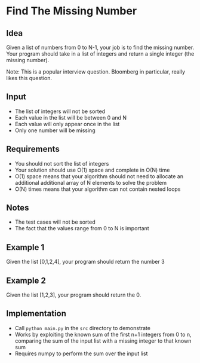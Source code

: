 Find The Missing Number
======
Idea
------
Given a list of numbers from 0 to N-1, your job is to find the missing number. Your program should take in a list of integers and return a single integer (the missing number).

Note: This is a popular interview question. Bloomberg in particular, really likes this question. 

Input
-----
* The list of integers will not be sorted
* Each value in the list will be between 0 and N
* Each value will only appear once in the list
* Only one number will be missing

Requirements
------------
* You should not sort the list of integers
* Your solution should use O(1) space and complete in O(N) time
* O(1) space means that your algorithm should not need to allocate an additional additional array of N elements to solve the problem
* O(N) times means that your algorithm can not contain nested loops

Notes
-----
* The test cases will not be sorted
* The fact that the values range from 0 to N is important

Example 1
---------
Given the list [0,1,2,4], your program should return the number 3

Example 2
---------
Given the list [1,2,3], your program should return the 0.

## Implementation

- Call `python main.py` in the `src` directory to demonstrate
- Works by exploiting the known sum of the first n+1 integers from 0 to n, comparing the sum of the input list with a missing integer to that known sum
- Requires numpy to perform the sum over the input list

